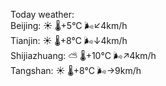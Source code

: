 Today weather:  
Beijing: ☀️   🌡️+5°C 🌬️↙4km/h  
Tianjin: ☀️   🌡️+8°C 🌬️↓4km/h  
Shijiazhuang: ⛅️  🌡️+10°C 🌬️↗4km/h  
Tangshan: ☀️   🌡️+8°C 🌬️→9km/h  
